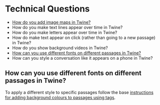 # Technical Questions

- [How do you add image maps in Twine?](./exercises/week9.md#image-maps)
- How do you make text lines appear over time in Twine?
- How do you make letters appear over time in Twine?
- How do make text appear on click (rather than going to a new passage) in Twine?
- How do you show background videos in Twine?
- [How can you use different fonts on different passages in Twine?](#how-can-you-use-different-fonts-on-different-passages-in-twine)
- How can you style a conversation like it appears on a phone in Twine?

## How can you use different fonts on different passages in Twine?

To apply a different style to specific passages follow the base [instructions for adding background colours to passages using tags]().